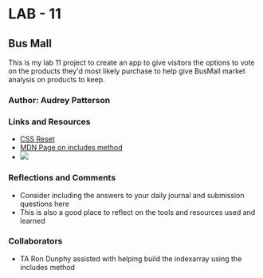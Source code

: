 # LAB - 11

## Bus Mall

This is my lab 11 project to create an app to give visitors the options to vote on the products they'd most likely purchase to help give BusMall market analysis on products to keep.

### Author: Audrey Patterson

### Links and Resources

* [CSS Reset](https://meyerweb.com/eric/tools/css/reset)
* [MDN Page on includes method](https://developer.mozilla.org/en-US/docs/Web/JavaScript/Reference/Global_Objects/Array/includes)
* [![](https://data.jsdelivr.com/v1/package/npm/chart.js/badge)](https://www.jsdelivr.com/package/npm/chart.js)

### Reflections and Comments

* Consider including the answers to your daily journal and submission questions here
* This is also a good place to reflect on the tools and resources used and learned

### Collaborators
* TA Ron Dunphy assisted with helping build the indexarray using the includes method
